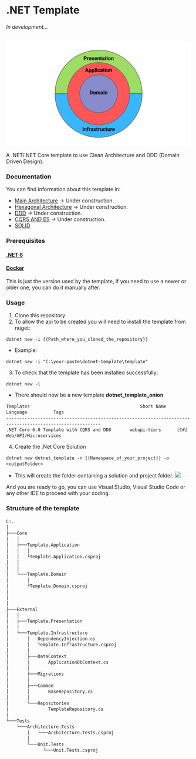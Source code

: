 # .NET Template 
###### In development...

<p align="center">
  <img src="images/clean_architecture.png" alt="dotnet-template-clean_architecture logo" width="700"/>
</p>

A .NET/.NET Core template to use Clean Architecture and DDD (Domain Driven Design).

### Documentation

You can find information about this template in:

- [Main Architecture](docs/ARCHITECTURE.md)  -> Under construction.
- [Hexagonal Architecture](docs/HEXAGONAL.md)  -> Under construction.
- [DDD](docs/DDD.md)  -> Under construction.
- [CQRS AND ES](docs/CQRS-ES.md) -> Under construction.
- [SOLID](docs/SOLID.md) 

### Prerequisites

#### [.NET 6](https://dotnet.microsoft.com/download/dotnet/6.0)
#### [Docker]()

This is just the version used by the template, if you need to use a newer or older one, you can do it manually after.

### Usage

1. Clone this repository
2. To allow the api to be created you will need to install the template from nuget:

```
dotnet new -i {{Path_where_you_cloned_the_repository}}
```

- Example:

```
dotnet new -i "C:\your-paste\dotnet-template\template"
```

3. To check that the template has been installed successfully:

```
dotnet new -l
```

- There should now be a new template **dotnet_template_onion**

```
Templates                                          Short Name                 Language          Tags
----------------------------------------------------------------------------------------------------------
.NET Core 6.0 Template with CQRS and DDD       webapi-tiers      [C#]              Web/API/Microservices
```

4. Create the .Net Core Solution

```
dotnet new dotnet_template -n {{Namespace_of_your_project}} -o <outputFolder>
```

- This will create the folder containing a solution and project folder.
  ![](images/installation.jpg)

And you are ready to go, you can use Visual Studio, Visual Studio Code or any other IDE to proceed with your coding.

### Structure of the template

```
C:.
│
├───Core
│   │
│   ├───Template.Application
│   │   │   
│   │   └Template.Application.csproj
│   │   
│   │
│   └───Template.Domain
│       │   
│       └Template.Domain.csproj
│   
│  
│        
├───External
│   │
│   ├───Template.Presentation
│   │ 
│   └───Template.Infrastructure
│       │   DependencyInjection.cs
│       │   Template.Infrastructure.csproj
│       │
│       ├───DataContext
│       │       ApplicationDbContext.cs
│       │
│       ├───Migrations 
│       │
│       ├───Common
│       │       BaseRepository.cs
│       │
│       └───Repositories
│               TemplateRepository.cs
│
└───Tests
    └───Architecture.Tests
        │   └───Architecture.Tests.csproj
        │
        └───Unit.Tests
              └───Unit.Tests.csproj
```